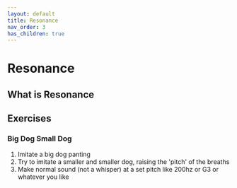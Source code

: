 ```yaml
---
layout: default
title: Resonance
nav_order: 3
has_children: true
---
```


# Resonance

## What is Resonance

## Exercises

### Big Dog Small Dog

1. Imitate a big dog panting
2. Try to imitate a smaller and smaller dog, raising the 'pitch' of the breaths
3. Make normal sound (not a whisper) at a set pitch like 200hz or G3 or whatever you like
